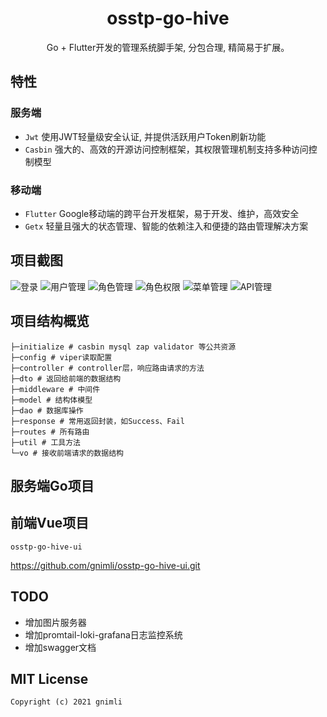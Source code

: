 <h1 align="center">osstp-go-hive</h1>
<div align="center">

Go + Flutter开发的管理系统脚手架, 分包合理, 精简易于扩展。

</div>

## 特性
### 服务端
- `Jwt` 使用JWT轻量级安全认证, 并提供活跃用户Token刷新功能
- `Casbin` 强大的、高效的开源访问控制框架，其权限管理机制支持多种访问控制模型
### 移动端
- `Flutter` Google移动端的跨平台开发框架，易于开发、维护，高效安全
- `Getx` 轻量且强大的状态管理、智能的依赖注入和便捷的路由管理解决方案

## 项目截图

![登录](https://github.com/gnimli/osstp-go-hive-ui/blob/main/src/assets/GithubImages/login.PNG)
![用户管理](https://github.com/gnimli/osstp-go-hive-ui/blob/main/src/assets/GithubImages/user.PNG)
![角色管理](https://github.com/gnimli/osstp-go-hive-ui/blob/main/src/assets/GithubImages/role.PNG)
![角色权限](https://github.com/gnimli/osstp-go-hive-ui/blob/main/src/assets/GithubImages/rolePermission.PNG)
![菜单管理](https://github.com/gnimli/osstp-go-hive-ui/blob/main/src/assets/GithubImages/menu.PNG)
![API管理](https://github.com/gnimli/osstp-go-hive-ui/blob/main/src/assets/GithubImages/api.PNG)

## 项目结构概览

```
├─initialize # casbin mysql zap validator 等公共资源
├─config # viper读取配置
├─controller # controller层，响应路由请求的方法
├─dto # 返回给前端的数据结构
├─middleware # 中间件
├─model # 结构体模型
├─dao # 数据库操作
├─response # 常用返回封装，如Success、Fail
├─routes # 所有路由
├─util # 工具方法
└─vo # 接收前端请求的数据结构

```

## 服务端Go项目

## 前端Vue项目
    osstp-go-hive-ui 
<https://github.com/gnimli/osstp-go-hive-ui.git>

## TODO

- 增加图片服务器
- 增加promtail-loki-grafana日志监控系统
- 增加swagger文档

## MIT License

    Copyright (c) 2021 gnimli

